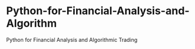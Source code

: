 # Python-for-Financial-Analysis-and-Algorithm
Python for Financial Analysis and Algorithmic Trading
